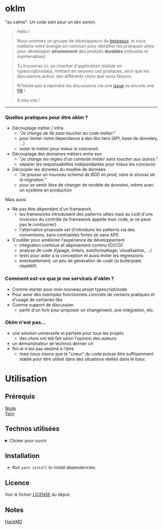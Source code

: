 # oklm
"au calme": *Un code sain pour un dev serein.*

> Hello !  
>
> Nous sommes un groupe de développeurs de [betagouv](https://beta.gouv.fr), et nous mettons notre énergie en commun pour identifier les pratiques utiles pour développer __séreinement__ des produits __durables__ (robustes et maintenables).
>
> Tu trouveras ici, un chantier d'application réaliste en typescript/nodejs, mettant en oeuvres ces pratiques, ainsi que les discussions autour des différents choix que nous faisons.
>
> N'hésite pas à rejoindre les discussions via une [issue](https://github.com/oklmdev/oklm/issues/new/choose) ou encore une [PR](https://github.com/oklmdev/oklm/compare) !  
>  
> A très vite !
-----

### Quelles pratiques pour être oklm ?

- Découplage métier / infra
    - *"Je change de lib sans toucher au code métier."*
    - pour limiter notre dépendance à des libs tiers (API, base de données, ...)
    - isoler le métier pour mieux le concevoir
- Découplage des domaines métiers entre eux
    - *"Je change les règles d'un contexte métier sans toucher aux autres."*
    - séparer les responsabilités indépendantes pour mieux les concevoir
- Découpler les données du modèle de données
    - *"Je pousse un nouveau schéma de BDD en prod, sans le stresse de la migration."*
    - pour se sentir libre de changer de modèle de données, même avec un système en production


Mais aussi
- Ne pas être dépendant d'un framework
    - les frameworks introduisent des patterns utiles mais au coût d'une inversion du contrôle (le framework appelle mon code, je ne peux pas le contourner)
    - l'alternative proposée est d'introduire les patterns via des conventions, sans contraintes fortes (*ie* sans API)
- S'outiller pour améliorer l'expérience de développement
    - intégration continue et déploiement continu (CI/CD)
    - analyse de code (typage, linters, autoformattage, visualisation, ...)
    - tests pour aider à la conception et aussi éviter les régressions
    - éventuellement, un peu de génération de code (si boilerplate répétitif)


### Comment est-ce que je me servirais d'oklm ?

- Comme starter pour mon nouveau projet typescript/node
- Pour avoir des exemples fonctionnels concrets de certains pratiques et d'usage de certaines libs
- Comme support de discussion
    - partir d'un fork pour proposer un changement, une intégration, etc.

### Oklm n'est pas...

- une solution universelle et parfaite pour tous les projets
    - des choix ont été fait selon l'opinion des auteurs
- un démonstrateur de technos dernier cri
- fini et n'est pas destiné à l'être
    - mais nous visons que le "coeur" du code puisse être suffisamment stable pour être utilisé dans des situations réelles dans le futur.

# Utilisation

## Prérequis

[Node](https://nodejs.org/)  
[Yarn](https://yarnpkg.com/)

## Technos utilisées

<details>
<summary> Clicker pour ouvrir </summary>
<br>

### Languages & Frameworks

- [TypeScript](https://www.typescriptlang.org/) is an open-source language which builds on JavaScript
- [React] (mais ça pourrait être intéressant de donner des exemples de vue en Angular, Vue, Svelte, Vanilla, ...)

### Tools

#### Cli

- [Jest](https://jestjs.io/) is a JavaScript Testing Framework
- [Eslint](https://eslint.org/) with plugins :
  - [typescript](https://github.com/typescript-eslint/typescript-eslint)
  - [prettier](https://github.com/prettier/eslint-config-prettier)
  - [jest](https://github.com/jest-community/eslint-plugin-jest)
- [Prettier](https://prettier.io/)

#### CI

- [Github Actions](https://docs.github.com/en/actions)

#### Deploiement

Nous recommandons de déployer sur un [PaaS](https://fr.wikipedia.org/wiki/Platform_as_a_service).

- [Clevercloud](https://www.clever-cloud.com/)
- [Scalingo](https://www.scalingo.com/)

- A venir: exemples Terraform, Docker, etc.


</details>

## Installation

- Run `yarn install` to install dependencies.


## Licence

Voir le fichier [LICENSE](./LICENSE) du dépot.

## Notes
[HackMD](https://hackmd.io/j6F14DDpTMG9-rEFCgc3tw)